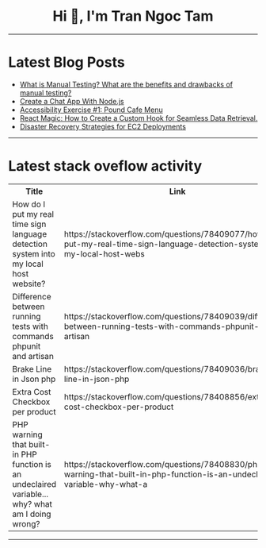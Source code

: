 <h1 align="center">Hi 👋, I'm Tran Ngoc Tam</h1>

---

# Latest Blog Posts 
<!-- BLOG-POST-LIST:START -->
- [What is Manual Testing? What are the benefits and drawbacks of manual testing?](https://dev.to/gayu1999/what-is-manual-testing-what-are-the-benefits-and-drawbacks-of-manual-testing-974)
- [Create a Chat App With Node.js](https://dev.to/amosgyamfi/create-a-chat-app-with-nodejs-16l2)
- [Accessibility Exercise #1: Pound Cafe Menu](https://dev.to/mahzeb/accessibility-exercise-1-pound-cafe-menu-4787)
- [React Magic: How to Create a Custom Hook for Seamless Data Retrieval.](https://dev.to/miracool/react-magic-how-to-create-a-custom-hook-for-seamless-data-retrieval-4hj4)
- [Disaster Recovery Strategies for EC2 Deployments](https://dev.to/platform_engineers/disaster-recovery-strategies-for-ec2-deployments-7lk)
<!-- BLOG-POST-LIST:END -->

---

# Latest stack oveflow activity
<table>
  <tr><th>Title</th><th>Link</th></tr>
  <!-- STACKOVERFLOW:START --><tr><td>How do I put my real time sign language detection system into my local host website?</td><td>https://stackoverflow.com/questions/78409077/how-do-i-put-my-real-time-sign-language-detection-system-into-my-local-host-webs</td></tr><tr><td>Difference between running tests with commands phpunit and artisan</td><td>https://stackoverflow.com/questions/78409039/difference-between-running-tests-with-commands-phpunit-and-artisan</td></tr><tr><td>Brake Line in Json php</td><td>https://stackoverflow.com/questions/78409036/brake-line-in-json-php</td></tr><tr><td>Extra Cost Checkbox per product</td><td>https://stackoverflow.com/questions/78408856/extra-cost-checkbox-per-product</td></tr><tr><td>PHP warning that built-in PHP function is an undeclaired variable... why? what am I doing wrong?</td><td>https://stackoverflow.com/questions/78408830/php-warning-that-built-in-php-function-is-an-undeclaired-variable-why-what-a</td></tr><!-- STACKOVERFLOW:END -->
</table>

---


